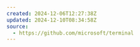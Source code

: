 ```yaml
---
created: 2024-12-06T12:27:38Z
updated: 2024-12-10T08:34:58Z
source:
  - https://github.com/microsoft/terminal
---
```

